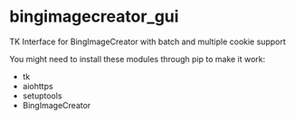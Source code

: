 # bingimagecreator_gui
TK Interface for BingImageCreator with batch and multiple cookie support

You might need to install these modules through pip to make it work:
- tk
- aiohttps
- setuptools
- BingImageCreator
